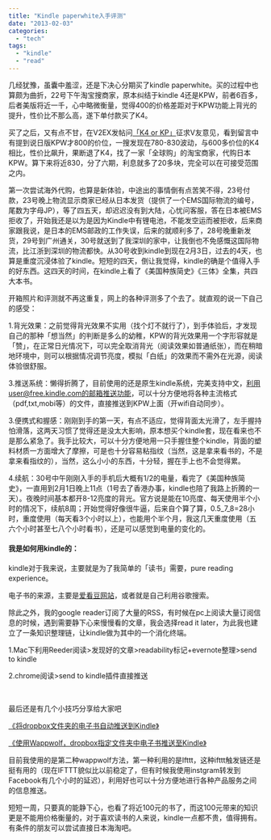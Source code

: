 ```yaml
---
title: "Kindle paperwhite入手评测"
date: "2013-02-03"
categories: 
  - "tech"
tags: 
  - "kindle"
  - "read"
---
```


几经犹豫，虽囊中羞涩，还是下决心分期买了kindle paperwhite。买的过程中也算颇为曲折，22号下午淘宝搜商家，原本纠结于kindle 4还是KPW，前者6百多，后者美版将近一千，心中略微衡量，觉得400的价格差距对于KPW功能上背光的提升，性价比不那么高，遂下单付款买了K4。

买了之后，又有点不甘，在V2EX发帖问[「K4 or KP」](http://v2ex.com/t/58283#reply23)征求V友意见，看到留言中有提到说日版KPW才800的价位，一搜发现在780-830波动，与600多价位的K4相比，性价比飙升，果断退了K4，找了一家「全球购」的淘宝商家，代购日本KPW。算下来将近830，分了六期，利息就多了20多块，完全可以在可接受范围之内。

第一次尝试海外代购，也算是新体验，中途出的事情倒有点苦笑不得，23号付款，23号晚上物流显示商家已经从日本发货（提供了一个EMS国际物流的编号，尾数为字母JP），等了四五天，却迟迟没有到大陆，心忧问客服，答在日本被EMS拒收了，开始我还是以为是因为Kindle中有锂电池，不能发空运而被拒收，后来商家跟我说，是日本的EMS邮政的工作失误，后来的就顺利多了，28号晚重新发货，29号到广州通关，30号就送到了我深圳的家中，让我倒也不免感慨这国际物流，比江浙到深圳的物流都快。从30号收到kindle到现在2月3日，过去的4天，也算是重度沉浸体验了kindle。短短的四天，倒让我觉得，kindle的确是个值得入手的好东西。这四天的时间，在kindle上看了《美国种族简史》《三体》全集，共四大本书。

开箱照片和评测就不再这重复，网上的各种评测多了个去了。就直观的说一下自己的感受：

1.背光效果：之前觉得背光效果不实用（找个灯不就行了），到手体验后，才发现自己的那种「想当然」的判断是多么的幼稚，KPW的背光效果用一个字形容就是「赞」，在正常日光情况下，可以完全取消背光（阅读效果如普通纸张），而在稍暗地环境中，则可以根据情况调节亮度，模拟「白纸」的效果而不需外在光源，阅读体验很舒服。

3.推送系统：懒得折腾了，目前使用的还是原生kindle系统，完美支持中文，利用user@free.kindle.com的邮箱推送功能，可以十分方便地将各种主流格式（pdf,txt,mobi等）的文件，直接推送到KPW上面（开wifi自动同步）。

3.便携式和握感：刚刚到手的第一天，有点不适应，觉得背面太光滑了，左手握持怕滑落，这两天习惯了觉得还是没太大影响，原本想买个kindle套，现在看来也不是那么紧急了。我手比较大，可以十分方便地用一只手握住整个kindle，背面的塑料材质一方面增大了摩擦，可是也十分容易粘指纹（当然，这是拿来看书的，不是拿来看指纹的），当然，这么小小的东西，十分轻，握在手上也不会觉得累。

4.续航：30号中午刚刚入手的手机后大概有1/2的电量，看完了《美国种族简史》，一直用到2月1日晚上11点（1号去了香港办事，kindle也陪了我路上折腾的一天）。夜晚时间基本都开8-12亮度的背光。官方说是能在10亮度、每天使用半个小时的情况下，续航8周；开始觉得好像很牛逼，后来自个算了算，0.5_7_8=28小时，重度使用（每天看3个小时以上），也能用个半个月，我这几天重度使用（五六个小时甚至七八个小时看书），还是可以感觉到电量的变化的。

#### 我是如何用kindle的：

kindle对于我来说，主要就是为了我简单的「读书」需要，pure reading experience。

电子书的来源，主要是[爱看豆网站](http://ikandou.com/)，或者就是自己利用谷歌搜索。

除此之外，我的google reader订阅了大量的RSS，有时候在pc上阅读大量订阅信息的时候，遇到需要静下心来慢慢看的文章，我会选择read it later，为此我也建立了一条知识整理链，让kindle做为其中的一个消化终端。

1.Mac下利用Reeder阅读>发现好的文章>readability标记+evernote整理>send to kindle

2.chrome阅读>send to kindle插件直接推送

 

最后还是有几个小技巧分享给大家吧

[《将dropbox文件夹的电子书自动推送到Kindle》](http://irising.me/2012/03/14080/)

[《使用Wappwolf，dropbox指定文件夹中电子书推送至Kindle》](http://ifeiyang.cn/archives/2636.html)

目前我使用的是第二种wappwolf方法，第一种利用的是Ifttt，这种ifttt触发链还是挺有用的（现在IFTTT貌似比以前稳定了，但有时候我使用instgram转发到Facebook有几个小时的延迟），利用好也可以十分方便地进行各种产品服务之间的信息推送。

短短一周，只要真的能静下心，也看了将近100元的书了，而这100元带来的知识更是不能用价格衡量的，对于喜欢读书的人来说，kindle一点都不贵，值得拥有。有条件的朋友可以尝试直接日本海淘吧。
